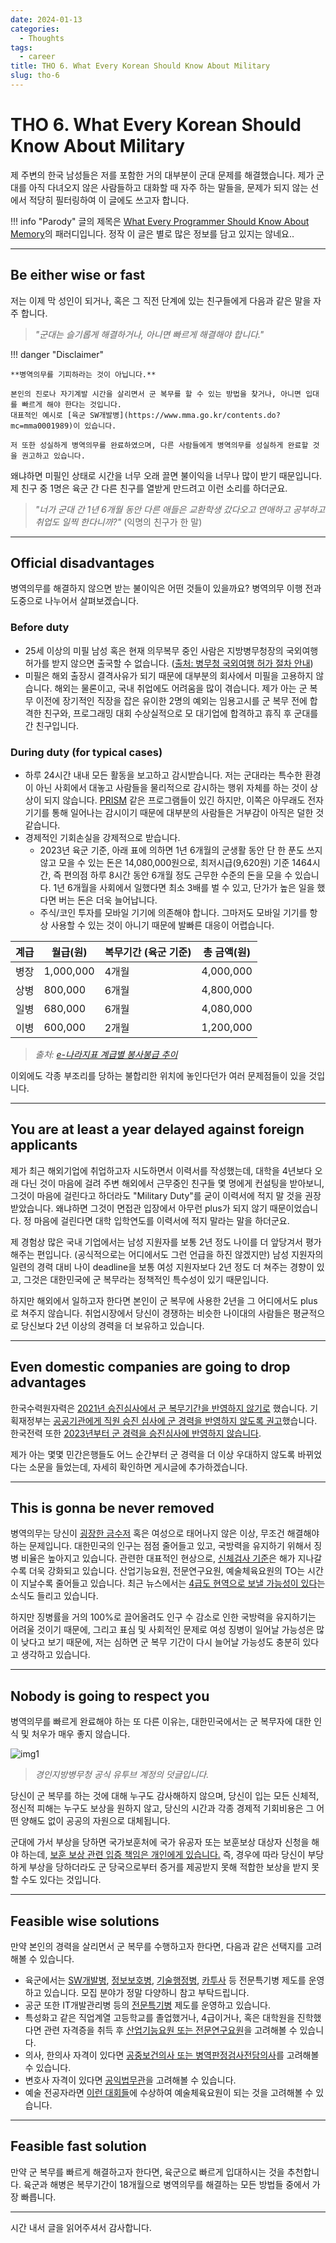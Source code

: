 ```yaml
---
date: 2024-01-13
categories:
  - Thoughts
tags:
  - career
title: THO 6. What Every Korean Should Know About Military
slug: tho-6
---
```


# THO 6. What Every Korean Should Know About Military

제 주변의 한국 남성들은 저를 포함한 거의 대부분이 군대 문제를 해결했습니다.
제가 군대를 아직 다녀오지 않은 사람들하고 대화할 때 자주 하는 말들을, 문제가 되지 않는 선에서 적당히 필터링하여 이 글에도 쓰고자 합니다.

!!! info "Parody"
    글의 제목은 [What Every Programmer Should Know About Memory](https://people.freebsd.org/~lstewart/articles/cpumemory.pdf)의 패러디입니다.
    정작 이 글은 별로 많은 정보를 담고 있지는 않네요..

<!-- more -->

---

## Be either wise or fast

저는 이제 막 성인이 되거나, 혹은 그 직전 단계에 있는 친구들에게 다음과 같은 말을 자주 합니다.

> *"군대는 슬기롭게 해결하거나, 아니면 빠르게 해결해야 합니다."*

!!! danger "Disclaimer"

    **병역의무를 기피하라는 것이 아닙니다.**

    본인의 진로나 자기계발 시간을 살리면서 군 복무를 할 수 있는 방법을 찾거나, 아니면 입대를 빠르게 해야 한다는 것입니다.
    대표적인 예시로 [육군 SW개발병](https://www.mma.go.kr/contents.do?mc=mma0001989)이 있습니다.

    저 또한 성실하게 병역의무를 완료하였으며, 다른 사람들에게 병역의무를 성실하게 완료할 것을 권고하고 있습니다.

왜냐하면 미필인 상태로 시간을 너무 오래 끌면 불이익을 너무나 많이 받기 때문입니다.
제 친구 중 1명은 육군 간 다른 친구를 열받게 만드려고 이런 소리를 하더군요.

> *"너가 군대 간 1년 6개월 동안 다른 애들은 교환학생 갔다오고 연애하고 공부하고 취업도 일찍 한다니까?"* (익명의 친구가 한 말)

---

## Official disadvantages

병역의무를 해결하지 않으면 받는 불이익은 어떤 것들이 있을까요?
병역의무 이행 전과 도중으로 나누어서 살펴보겠습니다.

### Before duty

- 25세 이상의 미필 남성 혹은 현재 의무복무 중인 사람은 지방병무청장의 국외여행허가를 받지 않으면 출국할 수 없습니다. ([출처: 병무청 국외여행 허가 절차 안내](https://www.mma.go.kr/contents.do?mc=usr0000186))
- 미필은 해외 출장시 결격사유가 되기 때문에 대부분의 회사에서 미필을 고용하지 않습니다.
  해외는 물론이고, 국내 취업에도 어려움을 많이 겪습니다.
  제가 아는 군 복무 이전에 장기적인 직장을 잡은 유이한 2명의 예외는
  임용고시를 군 복무 전에 합격한 친구와,
  프로그래밍 대회 수상실적으로 모 대기업에 합격하고 휴직 후 군대를 간 친구입니다.

### During duty (for typical cases)

- 하루 24시간 내내 모든 활동을 보고하고 감시받습니다.
  저는 군대라는 특수한 환경이 아닌 사회에서 대놓고 사람들을 물리적으로 감시하는 행위 자체를 하는 것이 상상이 되지 않습니다.
  [PRISM](https://en.wikipedia.org/wiki/PRISM) 같은 프로그램들이 있긴 하지만, 이쪽은 아무래도 전자기기를 통해 일어나는 감시이기 때문에 대부분의 사람들은 거부감이 아직은 덜한 것 같습니다.
- 경제적인 기회손실을 강제적으로 받습니다.
    - 2023년 육군 기준, 아래 표에 의하면 1년 6개월의 군생활 동안 단 한 푼도 쓰지 않고 모을 수 있는 돈은 14,080,000원으로,
    최저시급(9,620원) 기준 1464시간, 즉 편의점 하루 8시간 동안 6개월 정도 근무한 수준의 돈을 모을 수 있습니다.
    1년 6개월을 사회에서 일했다면 최소 3배를 벌 수 있고, 단가가 높은 일을 했다면 버는 돈은 더욱 늘어납니다.
    - 주식/코인 투자를 모바일 기기에 의존해야 합니다.
        그마저도 모바일 기기를 항상 사용할 수 있는 것이 아니기 때문에 발빠른 대응이 어렵습니다.

| 계급 | 월급(원) | 복무기간 (육군 기준) | 총 금액(원) |
| --- | --- | --- | --- |
| 병장 | 1,000,000 | 4개월 | 4,000,000
| 상병 | 800,000 | 6개월 | 4,800,000
| 일병 | 680,000 | 6개월 | 4,080,000
| 이병 | 600,000 | 2개월 | 1,200,000

> *출처: [e-나라지표 계급별 봉사봉급 추이](https://www.index.go.kr/unity/potal/main/EachDtlPageDetail.do?idx_cd=1700)*

이외에도 각종 부조리를 당하는 불합리한 위치에 놓인다던가 여러 문제점들이 있을 것입니다.

---

## You are at least a year delayed against foreign applicants

제가 최근 해외기업에 취업하고자 시도하면서 이력서를 작성했는데,
대학을 4년보다 오래 다닌 것이 마음에 걸려 주변 해외에서 근무중인 친구들 몇 명에게 컨설팅을 받아보니,
그것이 마음에 걸린다고 하더라도 "Military Duty"를 굳이 이력서에 적지 말 것을 권장받았습니다.
왜냐하면 그것이 면접관 입장에서 아무런 plus가 되지 않기 때문이었습니다.
정 마음에 걸린다면 대학 입학연도를 이력서에 적지 말라는 말을 하더군요.

제 경험상 많은 국내 기업에서는 남성 지원자를 보통 2년 정도 나이를 더 앞당겨서 평가해주는 편입니다.
(공식적으로는 어디에서도 그런 언급을 하진 않겠지만) 남성 지원자의 일련의 경력 대비 나이 deadline을 보통 여성 지원자보다 2년 정도 더 쳐주는 경향이 있고,
그것은 대한민국에 군 복무라는 정책적인 특수성이 있기 때문입니다.

하지만 해외에서 일하고자 한다면 본인이 군 복무에 사용한 2년을 그 어디에서도 plus로 쳐주지 않습니다.
취업시장에서 당신이 경쟁하는 비슷한 나이대의 사람들은 평균적으로 당신보다 2년 이상의 경력을 더 보유하고 있습니다.

---

## Even domestic companies are going to drop advantages

한국수력원자력은 [2021년 승진심사에서 군 복무기간을 반영하지 않기로](https://www.kukinews.com/newsView/kuk202104150271) 했습니다.
기획재정부는 [공공기관에게 직원 승진 심사에 군 경력을 반영하지 않도록 권고](https://biz.sbs.co.kr/amp/article/20000001696)했습니다.
한국전력 또한 [2023년부터 군 경력을 승진심사에 반영하지 않습니다](https://www.ytn.co.kr/_ln/0115_202212022217005328).

제가 아는 몇몇 민간은행들도 어느 순간부터 군 경력을 더 이상 우대하지 않도록 바뀌었다는 소문을 들었는데, 자세히 확인하면 게시글에 추가하겠습니다.

---

## This is gonna be never removed

병역의무는 당신이 [굉장한 금수저](https://n.news.naver.com/mnews/article/088/0000651288?sid=102) 혹은 여성으로 태어나지 않은 이상, 무조건 해결해야 하는 문제입니다.
대한민국의 인구는 점점 줄어들고 있고, 국방력을 유지하기 위해서 징병 비율은 높아지고 있습니다.
관련한 대표적인 현상으로, [신체검사 기준](https://www.law.go.kr/LSW//lsBylInfoPLinkR.do?lsiSeq=234461&lsNm=%EB%B3%91%EC%97%AD%ED%8C%90%EC%A0%95+%EC%8B%A0%EC%B2%B4%EA%B2%80%EC%82%AC+%EB%93%B1+%EA%B2%80%EC%82%AC%EA%B7%9C%EC%B9%99&bylNo=0003&bylBrNo=00&bylCls=BE&bylEfYd=20210729&bylEfYdYn=Y)은 해가 지나갈수록 더욱 강화되고 있습니다.
산업기능요원, 전문연구요원, 예술체육요원의 TO는 시간이 지날수록 줄어들고 있습니다.
최근 뉴스에서는 [4급도 현역으로 보낼 가능성이 있다](https://www.youtube.com/watch?v=oUZFKtcvvWM)는 소식도 들리고 있습니다.

하지만 징병률을 거의 100%로 끌어올려도 인구 수 감소로 인한 국방력을 유지하기는 어려울 것이기 때문에, 그리고 표심 및 사회적인 문제로 여성 징병이 일어날 가능성은 많이 낮다고 보기 때문에,
저는 심하면 군 복무 기간이 다시 늘어날 가능성도 충분히 있다고 생각하고 있습니다.

---

## Nobody is going to respect you

병역의무를 빠르게 완료해야 하는 또 다른 이유는,
대한민국에서는 군 복무자에 대한 인식 및 처우가 매우 좋지 않습니다.

![img1](https://i.namu.wiki/i/0zITnJA2J2b3-6GImY3ml-T9MAv5uwINUu84LFItS4_1Db0G_M3Fzhv44kj0u8l7nrFak7c0bi2ZXvc1LgyMJz28QtZmb-DgtNzDxMfUIucOgS0DrL41IkOMVn00jYJtaXD2Q22SsOnjW50PEdioLQ.webp)

> *경인지방병무청 공식 유투브 계정의 덧글입니다.*

당신이 군 복무를 하는 것에 대해 누구도 감사해하지 않으며,
당신이 입는 모든 신체적, 정신적 피해는 누구도 보상을 원하지 않고,
당신의 시간과 각종 경제적 기회비용은 그 어떤 양해도 없이 공공의 자원으로 대체됩니다.

군대에 가서 부상을 당하면 국가보훈처에 국가 유공자 또는 보훈보상 대상자 신청을 해야 하는데, [보훈 보상 관련 입증 책임은 개인에게 있습니다.](https://news.kbs.co.kr/news/pc/view/view.do?ncd=5119473)
즉, 경우에 따라 당신이 부당하게 부상을 당하더라도 군 당국으로부터 증거를 제공받지 못해 적합한 보상을 받지 못할 수도 있다는 것입니다.

---

## Feasible wise solutions

만약 본인의 경력을 살리면서 군 복무를 수행하고자 한다면, 다음과 같은 선택지를 고려해볼 수 있습니다.

- 육군에서는 [SW개발병](https://www.mma.go.kr/contents.do?mc=mma0001989), [정보보호병](https://www.mma.go.kr/contents.do?mc=mma0000516), [기술행정병](https://www.mma.go.kr/contents.do?mc=mma0000386), [카투사](https://www.mma.go.kr/contents.do?mc=mma0000525) 등 전문특기병 제도를 운영하고 있습니다.
  모집 분야가 정말 다양하니 참고 부탁드립니다.
- 공군 또한 IT개발관리병 등의 [전문특기병](https://www.mma.go.kr/contents.do?mc=mma0000432) 제도를 운영하고 있습니다.
- 특성화고 같은 직업계열 고등학교를 졸업했거나, 4급이거나, 혹은 대학원을 진학했다면 관련 자격증을 취득 후 [산업기능요원 또는 전문연구요원](https://www.mma.go.kr/contents.do?mc=mma0000760)을 고려해볼 수 있습니다.
- 의사, 한의사 자격이 있다면 [공중보건의사 또는 병역판정검사전담의사](https://www.mma.go.kr/contents.do?mc=mma0000779)를 고려해볼 수 있습니다.
- 변호사 자격이 있다면 [공익법무관](https://www.mma.go.kr/contents.do?mc=mma0000780)을 고려해볼 수 있습니다.
- 예술 전공자라면 [이런 대회들](https://www.mma.go.kr/contents.do?mc=mma0000759)에 수상하여 예술체육요원이 되는 것을 고려해볼 수 있습니다.

---

## Feasible fast solution

만약 군 복무를 빠르게 해결하고자 한다면, 육군으로 빠르게 입대하시는 것을 추천합니다.
육군과 해병은 복무기간이 18개월으로 병역의무를 해결하는 모든 방법들 중에서 가장 빠릅니다.

---

시간 내서 글을 읽어주셔서 감사합니다.
